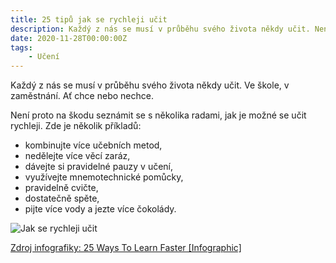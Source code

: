```yaml
---
title: 25 tipů jak se rychleji učit
description: Každý z nás se musí v průběhu svého života někdy učit. Není proto na škodu seznámit se s několika radami, jak je možné se učit rychleji. 
date: 2020-11-28T00:00:00Z
tags:
    - Učení
---
```

Každý z nás se musí v průběhu svého života někdy učit. Ve škole, v zaměstnání. Ať chce nebo nechce.

Není proto na škodu seznámit se s několika radami, jak je možné se učit rychleji. Zde je několik příkladů:

- kombinujte více učebních metod,
- nedělejte více věcí zaráz,
- dávejte si pravidelné pauzy v učení,
- využívejte mnemotechnické pomůcky,
- pravidelně cvičte,
- dostatečně spěte,
- pijte více vody a jezte více čokolády.

![Jak se rychleji učit](/assets/images/posts/jak-se-ucit-rychleji.jpg)

[Zdroj infografiky: 25 Ways To Learn Faster [Infographic]](https://www.writemypapers.org/ways-to-learn-faster.html)
